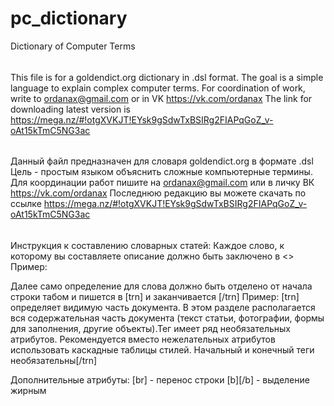 # pc_dictionary
Dictionary of Computer Terms

######
This file is for a goldendict.org dictionary in .dsl format.
The goal is a simple language to explain complex computer terms.
For coordination of work, write to ordanax@gmail.com or in VK https://vk.com/ordanax
The link for downloading latest version is https://mega.nz/#!otgXVKJT!EYsk9gSdwTxBSIRg2FIAPqGoZ_v-oAt15kTmC5NG3ac

######
Данный файл предназначен для словаря goldendict.org в формате .dsl
Цель - простым языком объяснить сложные компьютерные термины.
Для координации работ пишите на ordanax@gmail.com или в личку ВК https://vk.com/ordanax
Последнюю редакцию вы можете скачать по ссылке https://mega.nz/#!otgXVKJT!EYsk9gSdwTxBSIRg2FIAPqGoZ_v-oAt15kTmC5NG3ac

######
Инструкция к составлению словарных статей:
Каждое слово, к которому вы составляете описание должно быть заключено в <>
  Пример:
  <BODY>
Далее само определение для слова должно быть отделено от начала строки табом и пишется в [trn] и заканчивается [/trn]
  Пример:
<BODY>
	[trn]<BODY> определяет видимую часть документа. В этом разделе располагается вся содержательная часть документа (текст статьи, фотографии, формы для заполнения, другие объекты).Тег имеет ряд необязательных атрибутов. Рекомендуется вместо нежелательных атрибутов использовать каскадные таблицы стилей. Начальный и конечный теги необязательны[/trn]
  
Дополнительные атрибуты: 
  [br] - перенос строки
  [b][/b] - выделение жирным


